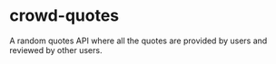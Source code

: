 # crowd-quotes
A random quotes API where all the quotes are provided by users and reviewed by other users. 
